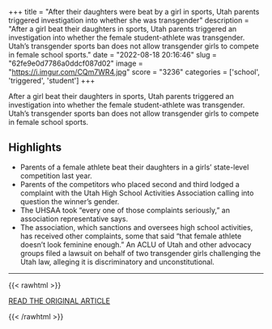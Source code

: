 +++
title = "After their daughters were beat by a girl in sports, Utah parents triggered investigation into whether she was transgender"
description = "After a girl beat their daughters in sports, Utah parents triggered an investigation into whether the female student-athlete was transgender. Utah’s transgender sports ban does not allow transgender girls to compete in female school sports."
date = "2022-08-18 20:16:46"
slug = "62fe9e0d7786a0ddcf087d02"
image = "https://i.imgur.com/CQm7WR4.jpg"
score = "3236"
categories = ['school', 'triggered', 'student']
+++

After a girl beat their daughters in sports, Utah parents triggered an investigation into whether the female student-athlete was transgender. Utah’s transgender sports ban does not allow transgender girls to compete in female school sports.

## Highlights

- Parents of a female athlete beat their daughters in a girls’ state-level competition last year.
- Parents of the competitors who placed second and third lodged a complaint with the Utah High School Activities Association calling into question the winner’s gender.
- The UHSAA took “every one of those complaints seriously,” an association representative says.
- The association, which sanctions and oversees high school activities, has received other complaints, some that said “that female athlete doesn’t look feminine enough.” An ACLU of Utah and other advocacy groups filed a lawsuit on behalf of two transgender girls challenging the Utah law, alleging it is discriminatory and unconstitutional.

---

{{< rawhtml >}}
  <p class="article-category">
    <a target="_blank" href="https://www.deseret.com/utah/2022/8/17/23310668/school-investigates-female-athlete-transgender-complaint">READ THE ORIGINAL ARTICLE</a>
  </p>
{{< /rawhtml >}}
